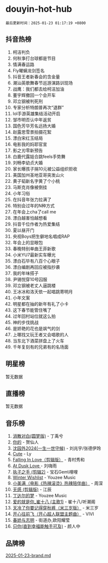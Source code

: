 # douyin-hot-hub

`最后更新时间：2025-01-23 01:17:19 +0800`

## 抖音热榜

1. 柯洁判负
1. 何秋亊打台球都是节目
1. 情满春运路
1. Fly曜螭龙剑签名
1. 抖音王者新春会的含金量
1. 潮汕英歌舞春节巡游演路训现场
1. 战鹰：我们都去给柯洁加油
1. 董宇辉撤回一个会开车
1. 邓立钢被判死刑
1. 专家分析特朗普再次“退群”
1. lol手游英雄集结活动开启
1. 邹市明否认中年返贫
1. 国色芳华芳名远扬大婚
1. 赵露思雪景拍摄花絮
1. 漂白宋红玉结局
1. 电影我的妈耶官宣
1. 影之刃零新预告
1. 白鹿代露娃合跳feels手势舞
1. 刘畅李幼贞大婚
1. 家长曝孩子捐10元被公益组织拒收
1. 美国加州圣地亚哥突发山火
1. 黄子韬新名字黄了个小桃
1. 马斯克肖像被倒挂
1. 小年习俗
1. 在抖音年张力拉满了
1. 特别会过年的N种方式
1. 在年会上cha了call me
1. 漂白越害怕越想看
1. 抖音千位作者为热爱集结
1. 夏以昼开门
1. 央视Boys把生僻地名唱成RAP
1. 年会上的显眼包
1. 春晚特别单曲王菲新歌
1. 小米YU7最新实车曝光
1. 漂白石毕有八百个心眼子
1. 漂白编剧再回应被指抄袭
1. 我的年味搭子
1. 尹锡悦穿10号囚服
1. 邓立钢被老丈人逼跳楼
1. 王冰冰和洛天依一起唱跳寄明月
1. 小年文案
1. 明星都在抽的新年有礼了小卡
1. 这下春节能管住嘴了
1. 过年回村站位就这么拍
1. 神的步伐挑战
1. 是娇艳的花也是飒气的剑
1. 上哪找又玩王者又会唱歌的人
1. 当东北下酒菜拼盘上了火车
1. 千年复刻有的兄弟有的名场面

## 明星榜

暂无数据

## 直播榜

暂无数据

## 音乐榜

1. [消散对白(圆梦版)](https://sf5-hl-cdn-tos.douyinstatic.com/obj/tos-cn-ve-2774/og4jB5I5IizzoZVAAAzWgBMAsMDWoArfwBOiFs) - 丁禹兮
1. [你的](https://sf5-hl-cdn-tos.douyinstatic.com/obj/tos-cn-ve-2774/oYuIeKf42jB7sEV6B2upMdpYAgfrQWj0FeRegh) - 贺仙人
1. [沈园外2024(一生一世守候)](https://sf5-hl-cdn-tos.douyinstatic.com/obj/tos-cn-ve-2774/oAIYMHGCmKaYKFDd6FZBf9AfMfx1eErAAEJAFH) - 刘兆宇/张德伊玲
1. [Cute](https://sf5-hl-cdn-tos.douyinstatic.com/obj/tos-cn-ve-2774/o4IbIzHWKAAB4wsS5qMBRiiAlEBGTpQRNfFvuo) - Ly
1. [Falling In Love（剪辑版）](https://sf5-hl-cdn-tos.douyinstatic.com/obj/tos-cn-ve-2774/o8ajpA8zzgBPahbBIO8AcKGBLJezFCRd1wfP9f) - 青村秀和
1. [ At Dusk  Love ](https://sf5-hl-cdn-tos.douyinstatic.com/obj/tos-cn-ve-2774/o8CrpCf5CaYgI4ZrtQgMQAFEfuGqNnRSDQAPBc) - 刘嗨雨
1. [执子之手 (剪辑2)](https://sf5-hl-cdn-tos.douyinstatic.com/obj/tos-cn-ve-2774/oUoZLQjCc31XzqsBnBQUNgeKtYPBcgbFDwtfcu) - 宝石Gem\哩哩
1. [Winter Wishlist](https://sf5-hl-cdn-tos.douyinstatic.com/obj/tos-cn-ve-2774/oIIgUOeamCFCVAzxN6MFRLIBlLGpUqQxeeHrLE) - Youzee Music
1. [小美满（电影《热辣滚烫》热辣陪伴曲）](https://sf5-hl-cdn-tos.douyinstatic.com/obj/tos-cn-ve-2774/o0GAn2lSgfZIDUgtevCGDQYnFg4CwnrBaxbTZL) - 周深
1. [无感 (剪辑版)](https://sf5-hl-cdn-tos.douyinstatic.com/obj/tos-cn-ve-2774/o0eIsUzJBDlQaQFC5OFlgbMEZC1TFYBftOBn6p) - 江辰
1. [丁达尔的梦](https://sf5-hl-cdn-tos.douyinstatic.com/obj/tos-cn-ve-2774/oMU3WirUZBVQkAC9ccG5P2IQirziZM2RTInUY) - Youzee Music
1. [爱的就是你_崔十八 (主歌1)](https://sf3-cdn-tos.douyinstatic.com/obj/tos-cn-ve-2774/oI5BO5DhFZ6UTcNCnZaOCBLtZ7WIMQGfgnXf5E) - 崔十八/听潮阁
1. [天冷了你要记得穿秋裤（米三岁版）](https://sf5-hl-cdn-tos.douyinstatic.com/obj/tos-cn-ve-2774/oQlIwVIDWiZ6BQilAorS7MA0AgCkQDvcZAdm1) - 米三岁
1. [开心往前飞（开心超人联盟主题曲）](https://sf5-hl-cdn-tos.douyinstatic.com/obj/tos-cn-ve-2774/9d8fb7c82cf1421fb93a9fe925275e0a) - VIVI
1. [春娇与志明](https://sf5-hl-cdn-tos.douyinstatic.com/obj/tos-cn-ve-2774/e530d8fceb7044b39707d7f9ff54add1) - 街道办,欧阳耀莹
1. [只你(直到幸福能触手可及)](https://sf6-cdn-tos.douyinstatic.com/obj/tos-cn-ve-2774/o0lBkRDzFTeaVSUz3ZZSCBVtZ5DIMQGfgmEAuE) - 颜人中

## 品牌榜

[2025-01-23-brand.md](2025-01-23-brand.md)
